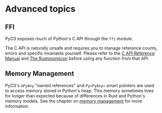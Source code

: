 # Advanced topics

## FFI

PyO3 exposes much of Python's C API through the `ffi` module.

The C API is naturally unsafe and requires you to manage reference counts, errors and specific invariants yourself. Please refer to the [C API Reference Manual](https://docs.python.org/3/c-api/) and [The Rustonomicon](https://doc.rust-lang.org/nightly/nomicon/ffi.html) before using any function from that API.

## Memory Management

PyO3's `&PyAny` "owned references" and `Py<PyAny>` smart pointers are used to
access memory stored in Python's heap.  This memory sometimes lives for longer
than expected because of differences in Rust and Python's memory models.  See
the chapter on [memory management](./memory,md) for more information.
